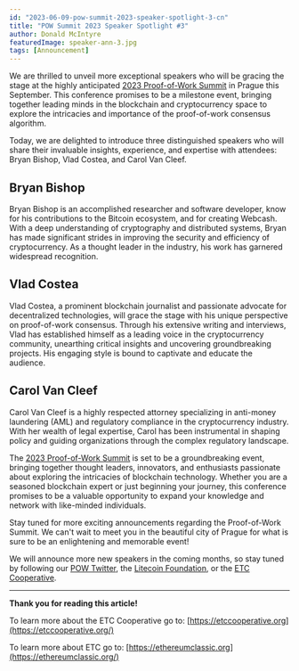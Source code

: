 ```yaml
---
id: "2023-06-09-pow-summit-2023-speaker-spotlight-3-cn"
title: "POW Summit 2023 Speaker Spotlight #3"
author: Donald McIntyre
featuredImage: speaker-ann-3.jpg
tags: [Announcement]
---
```


We are thrilled to unveil more exceptional speakers who will be gracing the stage at the highly anticipated [2023 Proof-of-Work Summit](https://POWSummit.com) in Prague this September. This conference promises to be a milestone event, bringing together leading minds in the blockchain and cryptocurrency space to explore the intricacies and importance of the proof-of-work consensus algorithm. 

Today, we are delighted to introduce three distinguished speakers who will share their invaluable insights, experience, and expertise with attendees: Bryan Bishop, Vlad Costea, and Carol Van Cleef.

## Bryan Bishop
Bryan Bishop is an accomplished researcher and software developer, know for his contributions to the Bitcoin ecosystem, and for creating Webcash. With a deep understanding of cryptography and distributed systems, Bryan has made significant strides in improving the security and efficiency of cryptocurrency. As a thought leader in the industry, his work has garnered widespread recognition. 

## Vlad Costea
Vlad Costea, a prominent blockchain journalist and passionate advocate for decentralized technologies, will grace the stage with his unique perspective on proof-of-work consensus. Through his extensive writing and interviews, Vlad has established himself as a leading voice in the cryptocurrency community, unearthing critical insights and uncovering groundbreaking projects. His engaging style is bound to captivate and educate the audience.

## Carol Van Cleef
Carol Van Cleef is a highly respected attorney specializing in anti-money laundering (AML) and regulatory compliance in the cryptocurrency industry. With her wealth of legal expertise, Carol has been instrumental in shaping policy and guiding organizations through the complex regulatory landscape. 

The [2023 Proof-of-Work Summit](https://POWSummit.com) is set to be a groundbreaking event, bringing together thought leaders, innovators, and enthusiasts passionate about exploring the intricacies of blockchain technology. Whether you are a seasoned blockchain expert or just beginning your journey, this conference promises to be a valuable opportunity to expand your knowledge and network with like-minded individuals.

Stay tuned for more exciting announcements regarding the Proof-of-Work Summit. We can't wait to meet you in the beautiful city of Prague for what is sure to be an enlightening and memorable event!

We will announce more new speakers in the coming months, so stay tuned by following our [POW Twitter](https://twitter.com/PowSummit), the [Litecoin Foundation](https://www.litecoin.net/), or the [ETC Cooperative](https://etccooperative.org/). 


---

**Thank you for reading this article!**

To learn more about the ETC Cooperative go to:  [https://etccooperative.org](https://etccooperative.org/)

To learn more about ETC go to:  [https://ethereumclassic.org](https://ethereumclassic.org/)

